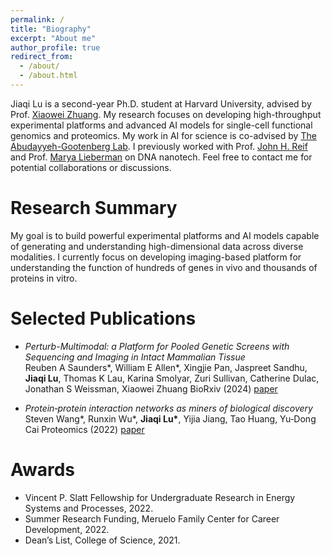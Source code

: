 ```yaml
---
permalink: /
title: "Biography"
excerpt: "About me"
author_profile: true
redirect_from: 
  - /about/
  - /about.html
---
```




Jiaqi Lu is a second-year Ph.D. student at Harvard University, advised by Prof. [Xiaowei Zhuang](https://zhuang.harvard.edu/index.html). My research focuses on developing high-throughput experimental platforms and advanced AI models for single-cell functional genomics and proteomics. My work in AI for science is co-advised by [The Abudayyeh-Gootenberg Lab](https://www.abugootlab.org/). I previously worked with Prof. [John H. Reif](https://users.cs.duke.edu/~reif/research.html) and Prof. [Marya Lieberman](https://chemistry.nd.edu/people/marya-lieberman/) on DNA nanotech. Feel free to contact me for potential collaborations or discussions.

# Research Summary
My goal is to build powerful experimental platforms and AI models capable of generating and understanding high-dimensional data across diverse modalities. I currently focus on developing imaging-based platform for understanding the function of hundreds of genes in vivo and thousands of proteins in vitro. 

# Selected Publications
* *Perturb-Multimodal: a Platform for Pooled Genetic Screens with Sequencing and Imaging in Intact Mammalian Tissue*  
Reuben A Saunders\*, William E Allen\*, Xingjie Pan, Jaspreet Sandhu, **Jiaqi Lu**, Thomas K Lau, Karina Smolyar, Zuri Sullivan, Catherine Dulac, Jonathan S Weissman, Xiaowei Zhuang
BioRxiv (2024)
[paper](https://doi.org/10.1101/2024.11.18.624217)

* *Protein‐protein interaction networks as miners of biological discovery*  
Steven Wang\*, Runxin Wu\*, **Jiaqi Lu\***, Yijia Jiang, Tao Huang, Yu‐Dong Cai 
Proteomics (2022)
[paper](https://doi.org/10.1002/pmic.202100190)

# Awards
* Vincent P. Slatt Fellowship for Undergraduate Research in Energy Systems and Processes, 2022.
* Summer Research Funding, Meruelo Family Center for Career Development, 2022.
* Dean’s List, College of Science, 2021.
